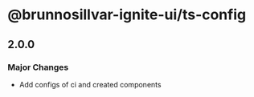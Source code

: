 # @brunnosillvar-ignite-ui/ts-config

## 2.0.0

### Major Changes

- Add configs of ci and created components

